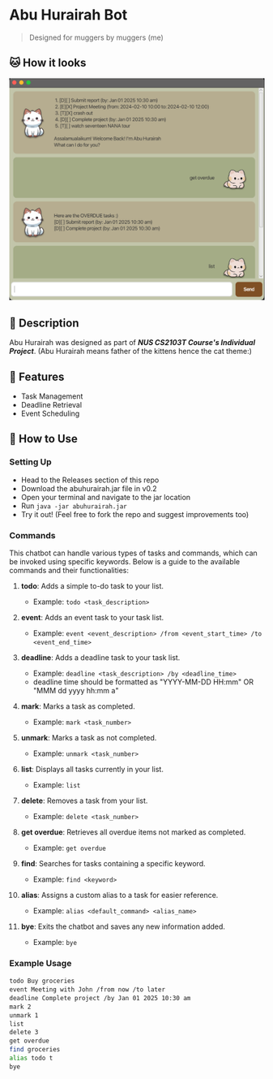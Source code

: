 # Abu Hurairah Bot 
> Designed for muggers by muggers (me)

## 🐱 How it looks
![Interface](./Ui.png)

## 💅 Description
Abu Hurairah was designed as part of ***NUS CS2103T Course's Individual Project***. (Abu Hurairah means father of the kittens hence the cat theme:)

## 🥵 Features 

- Task Management
- Deadline Retrieval
- Event Scheduling

## 🤠 How to Use

### Setting Up
- Head to the Releases section of this repo
- Download the abuhurairah.jar file in v0.2
- Open your terminal and navigate to the jar location
- Run `java -jar abuhurairah.jar`
- Try it out! (Feel free to fork the repo and suggest improvements too)

### Commands
This chatbot can handle various types of tasks and commands, which can be invoked using specific keywords. Below is a guide to the available commands and their functionalities:

1. **todo**: Adds a simple to-do task to your list.
   - Example: `todo <task_description>`
    
3. **event**: Adds an event task to your task list.
   - Example: `event <event_description> /from <event_start_time> /to <event_end_time> `

4. **deadline**: Adds a deadline task to your task list.
   - Example: `deadline <task_description> /by <deadline_time>`
   - deadline time should be formatted as "YYYY-MM-DD HH:mm" OR "MMM dd yyyy hh:mm a"
  
1. **mark**: Marks a task as completed.
   - Example: `mark <task_number>`

2. **unmark**: Marks a task as not completed.
   - Example: `unmark <task_number>`

6. **list**: Displays all tasks currently in your list.
   - Example: `list`

7. **delete**: Removes a task from your list.
   - Example: `delete <task_number>`

9. **get overdue**: Retrieves all overdue items not marked as completed.
   - Example: `get overdue`

10. **find**: Searches for tasks containing a specific keyword.
    - Example: `find <keyword>`

11. **alias**: Assigns a custom alias to a task for easier reference.
    - Example: `alias <default_command> <alias_name>`

8. **bye**: Exits the chatbot and saves any new information added.
   - Example: `bye`

### Example Usage

```bash
todo Buy groceries
event Meeting with John /from now /to later
deadline Complete project /by Jan 01 2025 10:30 am
mark 2
unmark 1
list
delete 3
get overdue
find groceries
alias todo t
bye
```
